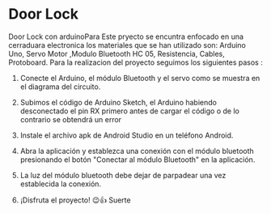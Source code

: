 # Door Lock
Door Lock con arduinoPara 
Este pryecto se encuntra enfocado en una cerraduara electronica  los materiales que se han utilizado son: Arduino Uno, Servo Motor ,Modulo  Bluetooth HC 05, Resistencia, Cables, Protoboard. 
Para la realizacion del proyecto seguimos los siguientes pasos :
1. Conecte el Arduino, el módulo Bluetooth y el servo como se muestra en el diagrama del circuito.

2. Subimos el código de Arduino Sketch, el Arduino habiendo desconectado el pin RX primero antes de cargar el código o de lo contrario se obtendrá un error

3. Instale el archivo apk de Android Studio en un teléfono Android.

4. Abra la aplicación y establezca una conexión con el módulo bluetooth presionando el botón "Conectar al módulo Bluetooth" en la aplicación.

5. La luz del módulo bluetooth debe dejar de parpadear una vez establecida la conexión.

6. ¡Disfruta el proyecto! 😉👍 Suerte
